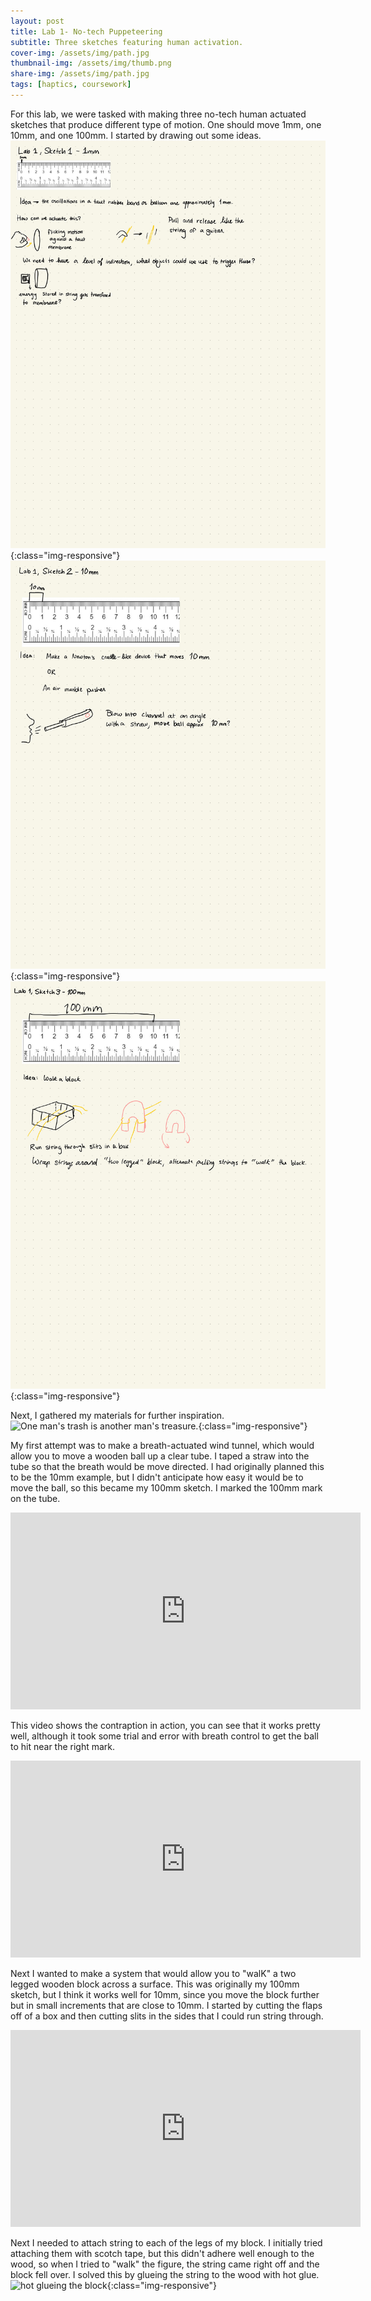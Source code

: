 ```yaml
---
layout: post
title: Lab 1- No-tech Puppeteering
subtitle: Three sketches featuring human activation.
cover-img: /assets/img/path.jpg
thumbnail-img: /assets/img/thumb.png
share-img: /assets/img/path.jpg
tags: [haptics, coursework]
---
```

For this lab, we were tasked with making three no-tech human actuated sketches that produce different type of motion. One should move 1mm, one 10mm, and one 100mm. I started by drawing out some ideas.
![1mm sketch](../assets/img/lab1/IMG_0287.JPG){:class="img-responsive"}
![10mm sketch](../assets/img/lab1/IMG_0288.JPG){:class="img-responsive"}
![100mm sketch](../assets/img/lab1/IMG_0289.JPG){:class="img-responsive"}

Next, I gathered my materials for further inspiration.
![One man's trash is another man's treasure.](../assets/img/lab1/IMG_0271.jpg){:class="img-responsive"}

My first attempt was to make a breath-actuated wind tunnel, which would allow you to move a wooden ball up a clear tube. I taped a straw into the tube so that the breath would be move directed. I had originally planned this to be the 10mm example, but I didn't anticipate how easy it would be to move the ball, so this became my 100mm sketch. I marked the 100mm mark on the tube.
<iframe width="560" height="315" src="https://www.youtube.com/embed/_bCzvQ0-w2g" frameborder="0" allow="accelerometer; autoplay; clipboard-write; encrypted-media; gyroscope; picture-in-picture" allowfullscreen></iframe>

This video shows the contraption in action, you can see that it works pretty well, although it took some trial and error with breath control to get the ball to hit near the right mark.
<iframe width="560" height="315" src="https://www.youtube.com/embed/T54TD8Jjkqo" frameborder="0" allow="accelerometer; autoplay; clipboard-write; encrypted-media; gyroscope; picture-in-picture" allowfullscreen></iframe>

Next I wanted to make a system that would allow you to "walK" a two legged wooden block across a surface. This was originally my 100mm sketch, but I think it works well for 10mm, since you move the block further but in small increments that are close to 10mm. I started by cutting the flaps off of a box and then cutting slits in the sides that I could run string through.
<iframe width="560" height="315" src="https://www.youtube.com/embed/OdRHCrXF2ps" frameborder="0" allow="accelerometer; autoplay; clipboard-write; encrypted-media; gyroscope; picture-in-picture" allowfullscreen></iframe>

Next I needed to attach string to each of the legs of my block. I initially tried attaching them with scotch tape, but this didn't adhere well enough to the wood, so when I tried to "walk" the figure, the string came right off and the block fell over. I solved this by glueing the string to the wood with hot glue.
![hot glueing the block](../assets/img/lab1/IMG_1822.jpg){:class="img-responsive"}